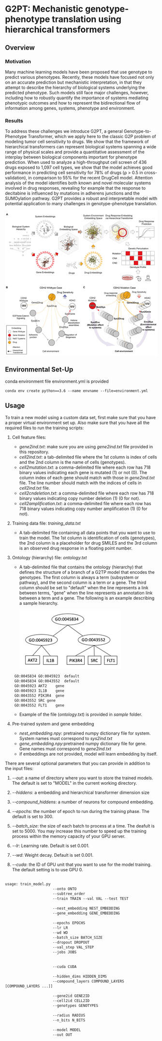 # G2PT: Mechanistic genotype-phenotype translation using hierarchical transformers

## Overview

### Motivation
Many machine learning models have been proposed that use genotype to predict various phenotypes. 
Recently, these models have focused not only on an accurate prediction but mechanistic interpretation, in that they attempt to describe the hierarchy of biological systems underlying the predicted phenotype. 
Such models still face major challenges, however, including how to robustly quantify the importance of systems mediating phenotypic outcomes and how to represent the bidirectional flow of information among genes, systems, phenotype and environment.

### Results
To address these challenges we introduce G2PT, a general Genotype-to-Phenotype Transformer, which we apply here to the classic G2P problem of modeling tumor cell sensitivity to drugs. 
We show that the framework of hierarchical transformers can represent biological systems spanning a wide range of physical scales and provide a quantitative assessment of the interplay between biological components important for phenotype prediction. 
When used to analyze a high-throughput cell screen of 436 drugs exposed to 1,097 cell types, we show that the model achieves good performance in predicting cell sensitivity for 78% of drugs (⍴ > 0.5 in cross-validation), in comparison to 55% for the recent DrugCell model. 
Attention analysis of the model identifies both known and novel molecular systems involved in drug responses, revealing for example that the response to decitabine is influenced by mutations in adherens junctions and the SUMOylation pathway. 
G2PT provides a robust and interpretable model with potential application to many challenges in genotype-phenotype translation.

![Figure_1](./Figures/Figure_1.png)

## Environmental Set-Up

conda environment file environment.yml is provided
```
conda env create python==3.6 --name envname --file=environment.yml
```



## Usage

To train a new model using a custom data set, first make sure that you have
a proper virtual environment set up. Also make sure that you have all the required files
to run the training scripts:

1. Cell feature files:
    * _gene2ind.txt_: make sure you are using _gene2ind.txt_ file provided in this repository.
    * _cell2ind.txt_: a tab-delimited file where the 1st column is index of cells 
        and the 2nd column is the name of cells (genotypes).
    * _cell2mutation.txt_: a comma-delimited file where each row has 718 binary values
         indicating each gene is mutated (1) or not (0).
    The column index of each gene should match with those in _gene2ind.txt_ file. 
    The line number should match with the indices of cells in _cell2ind.txt_ file.
    * _cell2cndeletion.txt_: a comma-delimited file where each row has 718 binary values
         indicating copy number deletion (1) (0 for not).
    * _cell2amplification.txt_: a comma-delimited file where each row has 718 binary values
         indicating copy number amplification (1) (0 for not).

2. Training data file: _training_data.txt_
    * A tab-delimited file containing all data points that you want to use to train the model.
    The 1st column is identification of cells (genotypes), the 2nd column is a placeholder 
    for drug SMILES and the 3rd column is an observed drug response in a floating point number.

3. Ontology (hierarchy) file: _ontology.txt_
    * A tab-delimited file that contains the ontology (hierarchy) that defines the structure of a branch
    of a G2TP model that encodes the genotypes. The first column is always a term (subsystem or pathway),
    and the second column is a term or a gene.
    The third column should be set to "default" when the line represents a link between terms,
    "gene" when the line represents an annotation link between a term and a gene.
    The following is an example describing a sample hierarchy.

        ![Ontology](./Figures/ontology.png)

    ```
     GO:0045834	GO:0045923	default
     GO:0045834	GO:0043552	default
     GO:0045923	AKT2	gene
     GO:0045923	IL1B	gene
     GO:0043552	PIK3R4	gene
     GO:0043552	SRC	gene
     GO:0043552	FLT1	gene       
    ```

     * Example of the file (_ontology.txt_) is provided in _sample_ folder.
4. Pre-trained system and gene embedding
   * _nest_embedding.npy_: pretrained numpy dictionary file for system. System names must correspond to _sys2ind.txt_
   * _gene_embedding.npy_:pretrained numpy dictionary file for gene. Gene names must correspond to _gene2ind.txt_
   * if embeddings are not provided, model will learn embedding by itself.


There are several optional parameters that you can provide in addition to the input files:

1. _--out_: a name of directory where you want to store the trained models. The default
is set to "MODEL" in the current working directory.

2. _--hiddens_: a embedding and hierarchical transformer dimension size

3. _--compound_hiddens_: a number of neurons for compound embedding.

4. _--epochs_: the number of epoch to run during the training phase. The default is set to 300.

5. _--batch_size_: the size of each batch to process at a time. The deafult is set to 5000.
You may increase this number to speed up the training process within the memory capacity
of your GPU server.

6. _--lr_: Learning rate. Default is set 0.001.

7. _--wd_: Weight decay. Default is set 0.001.

8. _--cuda_: the ID of GPU unit that you want to use for the model training. The default setting
is to use GPU 0.


```
                  
usage: train_model.py 
                      --onto ONTO
                      --subtree_order
                      --train TRAIN --val VAL --test TEST
                      
                      --nest_embedding NEST_EMBEDDING
                      --gene_embedding GENE_EMBEDDING
                      
                      --epochs EPOCHS
                      --lr LR
                      --wd WD
                      --batch_size BATCH_SIZE
                      --dropout DROPOUT
                      --val_step VAL_STEP
                      --jobs JOBS
                      
                      
                      --cuda CUDA
                      
                      --hidden_dims HIDDEN_DIMS
                      --compound_layers COMPOUND_LAYERS [COMPOUND_LAYERS ...]]
                      
                      --gene2id GENE2ID
                      --cell2id CELL2ID
                      --genotypes GENOTYPES
                      
                      --radius RADIUS
                      --n_bits N_BITS
                      
                      --model MODEL 
                      --out OUT
```